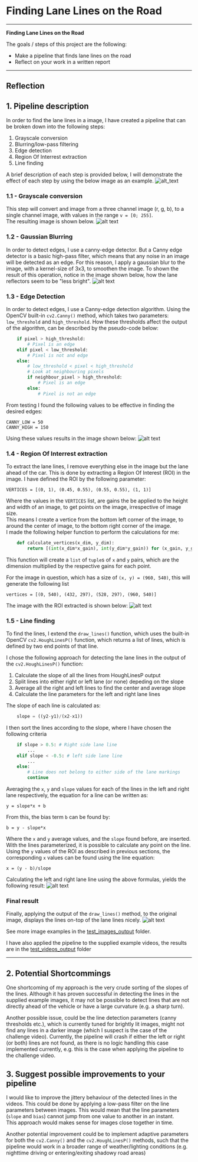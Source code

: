 # **Finding Lane Lines on the Road** 

---

**Finding Lane Lines on the Road**

The goals / steps of this project are the following:
* Make a pipeline that finds lane lines on the road
* Reflect on your work in a written report


[//]: # (Image References)
[original]: ./test_images/solidYellowCurve2.jpg "Original"
[gray_scale]: ./test_images_output/gray_scale.jpg "Grayscale"
[gaussian_blur]: ./test_images_output/gaussian_blur.jpg "GaussianBlur"
[canny_edge]: ./test_images_output/canny_edge.jpg "CannyEdge"
[roi_extraction]: ./test_images_output/roi_extraction.jpg "ROIExtraction"
[hough_lines]: ./test_images_output/hough_lines.jpg "HoughLines"
[result_image]: ./test_images_output/solidYellowCurve2.jpg "ResultImage"

---

## Reflection

## 1. Pipeline description

In order to find the lane lines in a image, I have created a pipeline that can be broken down into the following steps:

1. Grayscale conversion
2. Blurring/low-pass filtering
3. Edge detection
4. Region Of Interrest extraction
5. Line finding

A brief description of each step is provided below, I will demonstrate the effect of each step by using the below image as an example.
![alt_text][original]

### 1.1 - Grayscale conversion 

This step will convert and image from a three channel image (r, g, b), to a single channel image, with values in the range `v = [0; 255]`.  
The resulting image is shown below.
![alt text][gray_scale]

### 1.2 - Gaussian Blurring

In order to detect edges, I use a canny-edge detector. But a Canny edge detector is a basic high-pass filter, which means that any noise in an image will be detected as an edge.
For this reason, I apply a gaussian blur to the image, with a kernel-size of 3x3, to smoothen the image.
To shown the result of this operation, notice in the image shown below, how the lane reflectors seem to be "less bright".
![alt text][gaussian_blur]

### 1.3 - Edge Detection

In order to detect edges, I use a Canny-edge detection algorithm.
Using the OpenCV built-in `cv2.Canny()` method, which takes two parameters: `low_threshold` and `high_threshold`.
How these thresholds affect the output of the algorithm, can be described by the pseudo-code below:

```python
    if pixel > high_threshold:
        # Pixel is an edge
    elif pixel < low_threshold:
        # Pixel is not and edge
    else:
        # low_threshold < pixel < high_threshold
        # Look at neighbouring pixels
        if neighbour_pixel > high_threshold:
            # Pixel is an edge
        else:
            # Pixel is not an edge
```
From testing I found the following values to be effective in finding the desired edges:

    CANNY_LOW = 50
    CANNY_HIGH = 150

Using these values results in the image shown below:
![alt text][canny_edge]

### 1.4 - Region Of Interrest extraction

To extract the lane lines, I remove everything else in the image but the lane ahead of the car.
This is done by extracting a Region Of Interest (ROI) in the image.
I have defined the ROI by the following parameter:

    VERTICES = [(0, 1), (0.45, 0.55), (0.55, 0.55), (1, 1)]
    
Where the values in the `VERTICES` list, are gains the be applied to the height and width of an image, to get points on the image, irrespective of image size.  
This means I create a vertice from the bottom left corner of the image, to around the center of image, to the bottom right corner of the image.  
I made the following helper function to perform the calculations for me:

```python
    def calculate_vertices(x_dim, y_dim):
        return [(int(x_dim*x_gain), int(y_dim*y_gain)) for (x_gain, y_gain) in VERTICES]
```

This function will create a `list` of `tuple`s of `x` and `y` pairs, which are the dimension multiplied by the respective gains for each point.

For the image in question, which has a size of `(x, y) = (960, 540)`, this will generate the following list

    vertices = [(0, 540), (432, 297), (528, 297), (960, 540)]

The image with the ROI extracted is shown below:
![alt text][roi_extraction]


### 1.5 - Line finding

To find the lines, I extend the `draw_lines()` function, which uses the built-in OpenCV `cv2.HoughLinesP()` function, which returns a list of lines, which is defined by two end points of that line.

I chose the following approach for detecting the lane lines in the output of the `cv2.HoughLinesP()` function:

1. Calculate the slope of all the lines from HoughLinesP output
2. Split lines into either right or left lane (or none) depeding on the slope
3. Average all the right and left lines to find the center and average slope
4. Calculate the line parameters for the left and right lane lines

The slope of each line is calculated as:

```python
    slope = ((y2-y1)/(x2-x1))
```

I then sort the lines according to the slope, where I have chosen the following criteria

```python
    if slope > 0.5: # Right side lane line
        ...
    elif slope < -0.5: # left side lane line
        ...
    else:
        # Line does not belong to either side of the lane markings
        continue
```

Averaging the `x`, `y` and `slope` values for each of the lines in the left and right lane respectively, the equation for a line can be written as:

    y = slope*x + b
    
From this, the bias term `b` can be found by:

    b = y - slope*x

Where the `x` and `y` average values, and the `slope` found before, are inserted.  
With the lines parameterized, it is possible to calculate any point on the line.
Using the `y` values of the ROI as described in previous sections, the corresponding `x` values can be found using the line equation:

    x = (y - b)/slope

Calculating the left and right lane line using the above formulas, yields the following result:
![alt text][hough_lines]

### Final result

Finally, applying the output of the `draw_lines()` method, to the original image, displays the lines on-top of the lane lines nicely.
![alt text][result_image]

See more image examples in the [test_images_output](./test_images_output/) folder.  

I have also applied the pipeline to the supplied example videos, the results are in the [test_videos_output](./test_videos_output/) folder

---

## 2. Potential Shortcommings

One shortcoming of my approach is the very crude sorting of the slopes of the lines.
Although it has proven successful in detecting the lines in the supplied example images, it may not be possible to detect lines that are not directly ahead of the vehicle or have a large curvature (e.g. a sharp turn).

Another possible issue, could be the line detection parameters (canny thresholds etc.), which is currently tuned for brightly lit images, might not find any lines in a darker image (which I suspect is the case of the challenge video).
Currently, the pipeline will crash if either the left or right (or both) lines are not found, as there is no logic handling this case implemented currently, e.g. this is the case when applying the pipeline to the challenge video.


## 3. Suggest possible improvements to your pipeline

I would like to improve the jittery behaviour of the detected lines in the videos.
This could be done by applying a low-pass filter on the line parameters between images. 
This would mean that the line parameters (`slope` and `bias`) cannot jump from one value to another in an instant.  
This approach would makes sense for images close together in time.

Another potential improvement could be to implement adaptive parameters for both the `cv2.Canny()` and the `cv2.HoughLinesP()` methods, such that the pipeline would work in a broader range of weather/lighting conditions (e.g. nighttime driving or entering/exiting shadowy road areas) 
